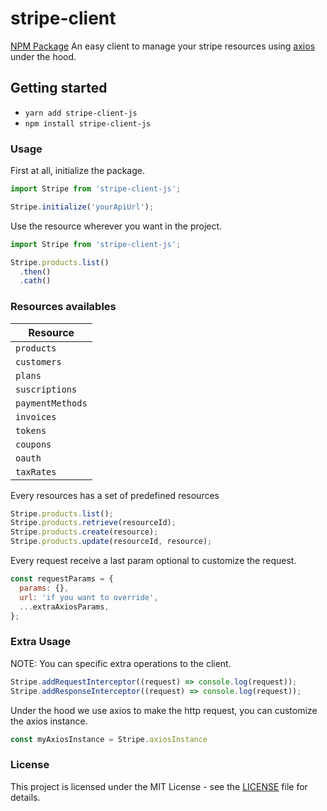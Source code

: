 # stripe-client
[NPM Package](https://www.npmjs.com/package/stripe-client-js)
An easy client to manage your stripe resources using [axios](https://github.com/axios/axios) under the hood.

## Getting started

- `yarn add stripe-client-js`
- `npm install stripe-client-js`

### Usage

First at all, initialize the package.

```js
import Stripe from 'stripe-client-js';

Stripe.initialize('yourApiUrl');
```

Use the resource wherever you want in the project.

```js
import Stripe from 'stripe-client-js';

Stripe.products.list()
  .then()
  .cath()
```

### Resources availables

| Resource         |
| -----------------|
| `products`       |
| `customers`      |
| `plans`          |
| `suscriptions`   |
| `paymentMethods` |
| `invoices`       |
| `tokens`         |
| `coupons`        |
| `oauth`          |
| `taxRates`       |

Every resources has a set of predefined resources
```js
Stripe.products.list();
Stripe.products.retrieve(resourceId);
Stripe.products.create(resource);
Stripe.products.update(resourceId, resource);
```

Every request receive a last param optional to customize the request.
```js
const requestParams = {
  params: {},
  url: 'if you want to override',
  ...extraAxiosParams,
};
```

### Extra Usage
NOTE: You can specific extra operations to the client.
```js
Stripe.addRequestInterceptor((request) => console.log(request));
Stripe.addResponseInterceptor((request) => console.log(request));
```

Under the hood we use axios to make the http request, you can customize the
axios instance.
```js
const myAxiosInstance = Stripe.axiosInstance
```

### License
This project is licensed under the MIT License - see the [LICENSE](LICENSE) file for details.
